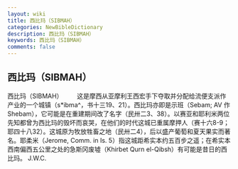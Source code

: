 ```yaml
---
layout: wiki
title: 西比玛（SIBMAH）
categories: NewBibleDictionary
description: 西比玛（SIBMAH）
keywords: 西比玛（SIBMAH）
comments: false
---
```


## 西比玛（SIBMAH）



西比玛（SIBMAH）
　　这是摩西从亚摩利王西宏手下夺取并分配给流便支派作产业的一个城镇（s*ibma^，书十三19、21）。西比玛亦即是示班（Sebam; AV 作 Shebam），它可能是在重建期间改了名字（民卅二3、38）。以赛亚和耶利米两位先知都曾为西比玛的毁坏而哀哭，在他们的时代这城已重属摩押人（赛十六8-9；耶四十八32）。这城原为牧放牲畜之地（民卅二4），后以盛产葡萄和夏天果实而著名。耶柔米（Jerome, Comm. in Is. 5）指这城距希实本约五百步之遥；在希实本西南偏西五公里之处的急斯冈废墟（Khirbet Qurn el-Qibsh）有可能是昔日的西比玛。
J.W.C.




